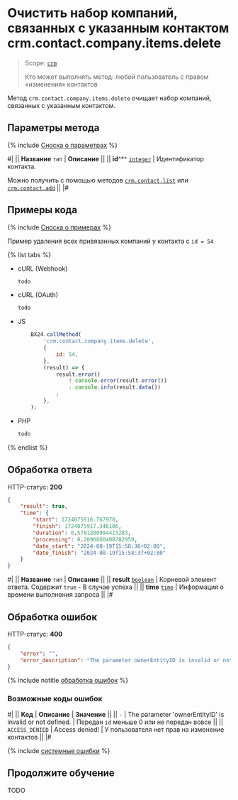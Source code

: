 # Очистить набор компаний, связанных с указанным контактом crm.contact.company.items.delete

> Scope: [`crm`](../../../scopes/permissions.md)
>
> Кто может выполнять метод: любой пользователь с правом «изменения» контактов

Метод `crm.contact.company.items.delete` очищает набор компаний, связанных с указанным контактом.


## Параметры метода

{% include [Сноска о параметрах](../../../../_includes/required.md) %}

#|
|| **Название**
`тип` | **Описание** ||
|| **id**^*^
[`integer`][1] | Идентификатор контакта.

Можно получить с помощью методов [`crm.contact.list`](../crm-contact-list.md) или [`crm.contact.add`](../crm-contact-add.md) ||
|#


## Примеры кода

{% include [Сноска о примерах](../../../../_includes/examples.md) %}

Пример удаления всех привязанных компаний у контакта с `id = 54`

{% list tabs %}

- cURL (Webhook)

    ```bash
    todo
    ```

- cURL (OAuth)

    ```bash
    todo
    ```

- JS

    ```js
        BX24.callMethod(
            'crm.contact.company.items.delete',
            {
                id: 54,
            },
            (result) => {
                result.error()
                    ? console.error(result.error())
                    : console.info(result.data())
                ;
            },
        );
    ```

- PHP

    ```php
    todo
    ```

{% endlist %}


## Обработка ответа

HTTP-статус: **200**

```json
{
	"result": true,
	"time": {
		"start": 1724075916.767978,
		"finish": 1724075917.346106,
		"duration": 0.5781280994415283,
		"processing": 0.2096860408782959,
		"date_start": "2024-08-19T15:58:36+02:00",
		"date_finish": "2024-08-19T15:58:37+02:00"
	}
}
```

#|
|| **Название**
`тип` | **Описание** ||
|| **result**
[`boolean`][1] | Корневой элемент ответа. Содержит `true` - В случае успеха ||
|| **time**
[`time`][1] | Информация о времени выполнения запроса ||
|#


## Обработка ошибок

HTTP-статус: **400**

```json
{
	"error": "",
	"error_description": "The parameter ownerEntityID is invalid or not defined."
}
```

{% include notitle [обработка ошибок](../../../../_includes/error-info.md) %}

### Возможные коды ошибок

#|
|| **Код** | **Описание** | **Значение** ||
|| `-`     | The parameter 'ownerEntityID' is invalid or not defined. | Передан `id` меньше 0 или не передан вовсе ||
|| `ACCESS_DENIED` | Access denied! | У пользователя нет прав на изменение контактов ||
|#

{% include [системные ошибки](../../../../_includes/system-errors.md) %}


## Продолжите обучение

TODO

[1]: ../../../data-types.md